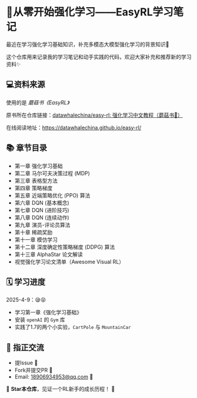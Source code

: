 # 🚀从零开始强化学习——EasyRL学习笔记

最近在学习强化学习基础知识，补充多模态大模型强化学习的背景知识🌈

这个仓库用来记录我的学习笔记和动手实践的代码，欢迎大家补充和推荐新的学习资料✨

## 💻资料来源

使用的是 *蘑菇书《EasyRL》* 

原书所在仓库链接：[datawhalechina/easy-rl: 强化学习中文教程（蘑菇书🍄）](https://github.com/datawhalechina/easy-rl/tree/master) 

在线阅读地址：https://datawhalechina.github.io/easy-rl/

## 📚 章节目录

- 第一章 强化学习基础
- 第二章 马尔可夫决策过程 (MDP)
- 第三章 表格型方法
- 第四章 策略梯度
- 第五章 近端策略优化 (PPO) 算法
- 第六章 DQN (基本概念)
- 第七章 DQN (进阶技巧)
- 第八章 DQN (连续动作)
- 第九章 演员-评论员算法
- 第十章 稀疏奖励
- 第十一章 模仿学习
- 第十二章 深度确定性策略梯度 (DDPG) 算法
- 第十三章 AlphaStar 论文解读
- 视觉强化学习论文清单（Awesome Visual RL）

## 🗓️ 学习进度

2025-4-9：😪😝

- 学习第一章《强化学习基础》
- 安装 `openAI` 的 `Gym` 库
- 实践了1.7的两个小实验，`CartPole` 与 `MountainCar` 

## 🤝 指正交流

- 提Issue 📌
- Fork并提交PR 🌱
- Email: 18906934953@qq.com 📧

🌟 **Star本仓库**，见证一个RL新手的成长历程！ 🌟